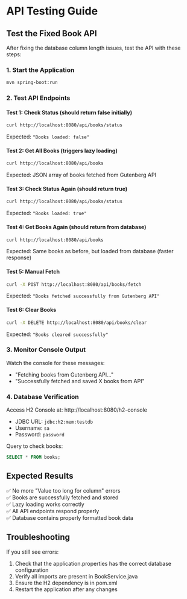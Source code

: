 # API Testing Guide

## Test the Fixed Book API

After fixing the database column length issues, test the API with these steps:

### 1. Start the Application
```bash
mvn spring-boot:run
```

### 2. Test API Endpoints

#### Test 1: Check Status (should return false initially)
```bash
curl http://localhost:8080/api/books/status
```
Expected: `"Books loaded: false"`

#### Test 2: Get All Books (triggers lazy loading)
```bash
curl http://localhost:8080/api/books
```
Expected: JSON array of books fetched from Gutenberg API

#### Test 3: Check Status Again (should return true)
```bash
curl http://localhost:8080/api/books/status
```
Expected: `"Books loaded: true"`

#### Test 4: Get Books Again (should return from database)
```bash
curl http://localhost:8080/api/books
```
Expected: Same books as before, but loaded from database (faster response)

#### Test 5: Manual Fetch
```bash
curl -X POST http://localhost:8080/api/books/fetch
```
Expected: `"Books fetched successfully from Gutenberg API"`

#### Test 6: Clear Books
```bash
curl -X DELETE http://localhost:8080/api/books/clear
```
Expected: `"Books cleared successfully"`

### 3. Monitor Console Output

Watch the console for these messages:
- "Fetching books from Gutenberg API..."
- "Successfully fetched and saved X books from API"

### 4. Database Verification

Access H2 Console at: http://localhost:8080/h2-console
- JDBC URL: `jdbc:h2:mem:testdb`
- Username: `sa`
- Password: `password`

Query to check books:
```sql
SELECT * FROM books;
```

## Expected Results

✅ No more "Value too long for column" errors  
✅ Books are successfully fetched and stored  
✅ Lazy loading works correctly  
✅ All API endpoints respond properly  
✅ Database contains properly formatted book data  

## Troubleshooting

If you still see errors:
1. Check that the application.properties has the correct database configuration
2. Verify all imports are present in BookService.java
3. Ensure the H2 dependency is in pom.xml
4. Restart the application after any changes 